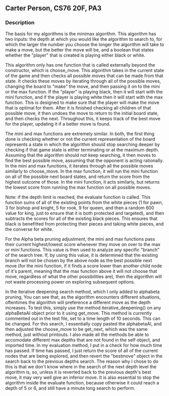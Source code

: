 ## Carter Person, CS76 20F, PA3

### Description

The basis for my algorithms is the minimax algorithm. This algorithm has two inputs: the depth at which you would like the algorithm to search to, for which the larger the number you choose the longer the algorithm will take to make a move, but the better the move will be, and a boolean that states whether the "player" that is created is playing either black or white.

This algorithm only has one function that is called externally beyond the constructor, which is choose_move. This algorithm takes in the current state of the game and then checks all possible moves that can be made from that state. It checks these moves by iterating through all of the possible moves, changing the board to "make" the move, and then passing it on to the mini or the max function. If the "player" is playing black, then it will start with the mini function, and if the player is playing white then it will start with the max function. This is designed to make sure that the player will make the move that is optimal for them. After it is finished checking all children of that possible move, it then undoes the move to return to the initial board state, and then checks the next. Throughout this, it keeps track of the best move for the player, updating it if a better move is found.

The mini and max functions are extremely similar. In both, the first thing done is checking whether or not the current representation of the board represents a state in which the algorithm should stop searching deeper by checking if that game state is either terminating or at the maximum depth. Assuming that the algorithm should not keep searching, it then moves to find the best possible move, assuming that the opponent is acting rationally. In the mini and max functions, it iterates through all the possible moves similarly to choose_move. In the max function, it will run the mini function on all of the possible next board states, and return the score from the highest outcome of those. In the mini function, it acts similarly, but returns the lowest score from running the max function on all possible moves.

Note: if the depth limit is reached, the evaluate function is called. This function sums of all of the existing points from the white pieces (1 for pawn, 3 for bishop and knight, 5 for rook, 9 for queen, and then a random 600 value for king, just to ensure that it is both protected and targeted), and then subtracts the scores for all of the existing black pieces. This ensures that black is benefitted from protecting their pieces and taking white pieces, and the converse for white.


For the Alpha beta pruning adjustment, the mini and max functions pass their current highest/lowest score whenever they move on over to the max or mini functions. This value is then used to analyze any specific "branch" of the search tree. If, by using this value, it is determined that the existing branch will not be chosen by the above node as the best possible next move (for the mini function, if it finds a score lower than another child node of it's parent, meaning that the max function above it will not choose that move, regardless of what the other possibilities are), then the algorithm will not waste processing power on exploring subsequent options.


In the iterative deepening search method, which I only added to alphabeta pruning, You can see that, as the algorithm encounters different situations, oftentimes the algorithm will preference a different move as the depth increases. To test this, simply use the method iterative_deepening() on any alphaBetaAI object prior to it using get_move. This method is currently commented out in the test file, set to a time length of 10 seconds. This can be changed. For this search, I essentially copy pasted the alphabetaAI, and then adjusted the choose_move to be get_next, which was the same method, just without printouts. I also made all the methods be able to accomodate different max depths that are not found in the self object, and imported time. In my evaluation method, I put in a check for how much time has passed. If time has passed, I just return the score of all of the current nodes that are being explored, and then revert the "bestmove" object in the search back to the previous depths search. The reason why I chose to do this is that we don't know where in the search of the next depth level the algorithm is, so, unless it is reverted back to the previous depth's best move, it may very well give an inferior move. It is also essential to stop the algorithm inside the evaluate function, because otherwise it could reach a depth of 5 or 6, and still have a minute long search to perform.

